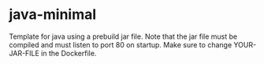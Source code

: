 # java-minimal

Template for java using a prebuild jar file. Note that the jar file must be compiled
and must listen to port 80 on startup.
Make sure to change YOUR-JAR-FILE in the Dockerfile.
